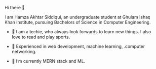 Hi there 👋

I am Hamza Akhtar Siddiqui, an undergraduate student at Ghulam Ishaq Khan Institute, pursuing Bachelors of Science in Computer Engineering.

- 👦 I am a techie, who always look forwards to learn new things. I also love to read and play sports.

- 🔭 Experienced in web development, machine learning, .computer networking.
- 🌱 I’m currently MERN stack and ML.
